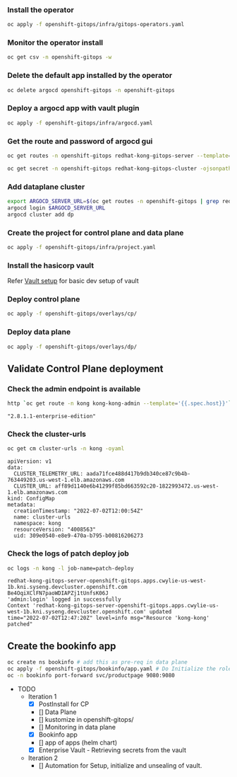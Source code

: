 ### Install the operator

```bash
oc apply -f openshift-gitops/infra/gitops-operators.yaml
```
### Monitor the operator install
```bash
oc get csv -n openshift-gitops -w
```
### Delete the default app installed by the operator
```bash
oc delete argocd openshift-gitops -n openshift-gitops
```
### Deploy a argocd app with vault plugin
```bash
oc apply -f openshift-gitops/infra/argocd.yaml
```

### Get the route and password of argocd gui
```bash
oc get routes -n openshift-gitops redhat-kong-gitops-server --template='{{ .spec.host }}'
```
```bash
oc get secret -n openshift-gitops redhat-kong-gitops-cluster -ojsonpath='{.data.admin\.password}' | base64 -d
```

### Add dataplane cluster
```bash
export ARGOCD_SERVER_URL=$(oc get routes -n openshift-gitops | grep redhat-kong-gitops-server | awk '{print $2}')
argocd login $ARGOCD_SERVER_URL
argocd cluster add dp
```

### Create the project for control plane and data plane
```bash
oc apply -f openshift-gitops/infra/project.yaml
```

### Install the hasicorp vault
Refer [Vault setup](/openshift-gitops/infra/vault/evault.md) for basic dev setup of vault

### Deploy control plane
```bash
oc apply -f openshift-gitops/overlays/cp/
```

### Deploy data plane
```bash
oc apply -f openshift-gitops/overlays/dp/
```

## Validate Control Plane deployment

### Check the admin endpoint is available
```bash
http `oc get route -n kong kong-kong-admin --template='{{.spec.host}}'` | jq .version
```

```
"2.8.1.1-enterprise-edition"
```

### Check the cluster-urls
```bash
oc get cm cluster-urls -n kong -oyaml
```

```
apiVersion: v1
data:
  CLUSTER_TELEMETRY_URL: aada71fce488d417b9db340ce87c9b4b-763449203.us-west-1.elb.amazonaws.com
  CLUSTER_URL: aff89d1140e6b41299f85bd663592c20-1822993472.us-west-1.elb.amazonaws.com
kind: ConfigMap
metadata:
  creationTimestamp: "2022-07-02T12:00:54Z"
  name: cluster-urls
  namespace: kong
  resourceVersion: "4008563"
  uid: 309e0540-e8e9-470a-b795-b00816206273
```

### Check the logs of patch deploy job
```bash
oc logs -n kong -l job-name=patch-deploy
```
```
redhat-kong-gitops-server-openshift-gitops.apps.cwylie-us-west-1b.kni.syseng.devcluster.openshift.com
Be4OqiXClFN7paoWDIAPZj1tUnfsK06J
'admin:login' logged in successfully
Context 'redhat-kong-gitops-server-openshift-gitops.apps.cwylie-us-west-1b.kni.syseng.devcluster.openshift.com' updated
time="2022-07-02T12:47:20Z" level=info msg="Resource 'kong-kong' patched"
```


## Create the bookinfo app
```bash
oc create ns bookinfo # add this as pre-req in data plane
oc apply -f openshift-gitops/bookinfo/app.yaml # Do Initialize the roles first
oc -n bookinfo port-forward svc/productpage 9080:9080
```

- TODO
    - Iteration 1
        - [X] PostInstall for CP
        - [] Data Plane
        - [] kustomize in openshift-gitops/
        - [] Monitoring in data plane
        - [X] Bookinfo app
        - [] app of apps (helm chart)
        - [X] Enterprise Vault - Retrieving secrets from the vault
    - Iteration 2
        - [] Automation for Setup, initialize and unsealing of vault.




